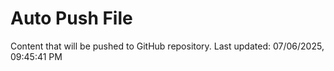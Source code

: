 # Auto Push File

Content that will be pushed to GitHub repository.
Last updated: 07/06/2025, 09:45:41 PM
